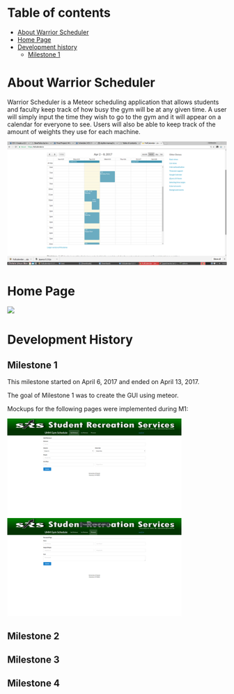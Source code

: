 # Table of contents
* [About Warrior Scheduler](#about-warrior-scheduler)
* [Home Page](#home-page)
* [Development history](#development-history)
  * [Milestone 1](#milestone-1)

# About Warrior Scheduler

Warrior Scheduler is a Meteor scheduling application that allows students and faculty keep track of how busy the gym will be at any given time. A user will simply input the time they wish to go to the gym and it will appear on a calendar for everyone to see. Users will also be able to keep track of the amount of weights they use for each machine.

![](images/schedule_page_example.png)

# Home Page
![](images/home_page.png)

# Development History

## Milestone 1

This milestone started on April 6, 2017 and ended on April 13, 2017.

The goal of Milestone 1 was to create the GUI using meteor.

Mockups for the following pages were implemented during M1:

<img width="400px" src="images/add-workout_screenshot.png"/>
<img width="400px" src="images/personal-page_screenshot.png"/>


## Milestone 2

## Milestone 3

## Milestone 4
